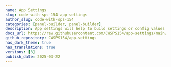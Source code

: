 ```yaml
---
name: App Settings
slug: code-with-sps-154-app-settings
author_slug: code-with-sps-154
categories: [panel-builder, panel-builder]
description: App settings will help to build settings or config values for the app.
docs_url: https://raw.githubusercontent.com/CWSPS154/app-settings/main/README.md
github_repository: CWSPS154/app-settings
has_dark_theme: true
has_translations: true
versions: [3]
publish_date: 2025-03-22
---
```

